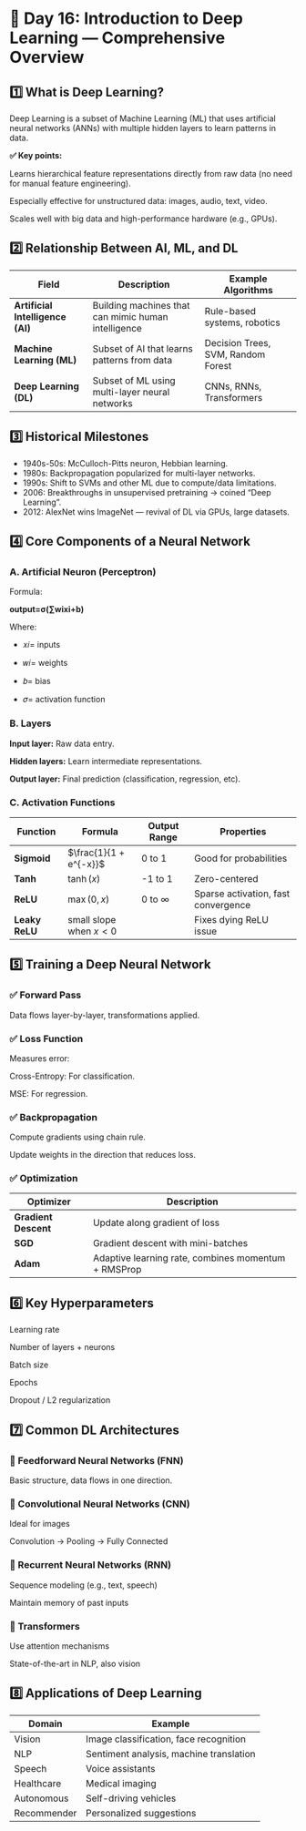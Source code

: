 # 🚀 Day 16: Introduction to Deep Learning — Comprehensive Overview

## 1️⃣ What is Deep Learning?

Deep Learning is a subset of Machine Learning (ML) that uses artificial neural networks (ANNs) with multiple hidden layers to learn patterns in data.

**✅ Key points:**

Learns hierarchical feature representations directly from raw data (no need for manual feature engineering).

Especially effective for unstructured data: images, audio, text, video.

Scales well with big data and high-performance hardware (e.g., GPUs).

## 2️⃣ Relationship Between AI, ML, and DL

| Field                            | Description                                         | Example Algorithms                 |
| -------------------------------- | --------------------------------------------------- | ---------------------------------- |
| **Artificial Intelligence (AI)** | Building machines that can mimic human intelligence | Rule-based systems, robotics       |
| **Machine Learning (ML)**        | Subset of AI that learns patterns from data         | Decision Trees, SVM, Random Forest |
| **Deep Learning (DL)**           | Subset of ML using multi-layer neural networks      | CNNs, RNNs, Transformers           |

## 3️⃣ Historical Milestones

- 1940s-50s: McCulloch-Pitts neuron, Hebbian learning.
- 1980s: Backpropagation popularized for multi-layer networks.
- 1990s: Shift to SVMs and other ML due to compute/data limitations.
- 2006: Breakthroughs in unsupervised pretraining → coined “Deep Learning”.
- 2012: AlexNet wins ImageNet — revival of DL via GPUs, large datasets.

## 4️⃣ Core Components of a Neural Network

### A. Artificial Neuron (Perceptron)

Formula:

**output=σ(∑wixi+b)**

Where:

- 𝑥𝑖= inputs

- 𝑤𝑖= weights

- 𝑏= bias

- 𝜎= activation function

### B. Layers

**Input layer:** Raw data entry.

**Hidden layers:** Learn intermediate representations.

**Output layer:** Final prediction (classification, regression, etc).

### C. Activation Functions

| Function       | Formula                  | Output Range | Properties                          |
| -------------- | ------------------------ | ------------ | ----------------------------------- |
| **Sigmoid**    | $\frac{1}{1 + e^{-x}}$   | 0 to 1       | Good for probabilities              |
| **Tanh**       | $\tanh(x)$               | -1 to 1      | Zero-centered                       |
| **ReLU**       | $\max(0, x)$             | 0 to ∞       | Sparse activation, fast convergence |
| **Leaky ReLU** | small slope when $x < 0$ |              | Fixes dying ReLU issue              |

## 5️⃣ Training a Deep Neural Network

### ✅ Forward Pass
Data flows layer-by-layer, transformations applied.

### ✅ Loss Function
Measures error:

Cross-Entropy: For classification.

MSE: For regression.

### ✅ Backpropagation
Compute gradients using chain rule.

Update weights in the direction that reduces loss.

### ✅ Optimization

| Optimizer            | Description                                         |
| -------------------- | --------------------------------------------------- |
| **Gradient Descent** | Update along gradient of loss                       |
| **SGD**              | Gradient descent with mini-batches                  |
| **Adam**             | Adaptive learning rate, combines momentum + RMSProp |

## 6️⃣ Key Hyperparameters

Learning rate

Number of layers + neurons

Batch size

Epochs

Dropout / L2 regularization

## 7️⃣ Common DL Architectures
### 🔹 Feedforward Neural Networks (FNN)
Basic structure, data flows in one direction.

### 🔹 Convolutional Neural Networks (CNN)
Ideal for images

Convolution → Pooling → Fully Connected

### 🔹 Recurrent Neural Networks (RNN)
Sequence modeling (e.g., text, speech)

Maintain memory of past inputs

### 🔹 Transformers
Use attention mechanisms

State-of-the-art in NLP, also vision

## 8️⃣ Applications of Deep Learning

| Domain      | Example                                 |
| ----------- | --------------------------------------- |
| Vision      | Image classification, face recognition  |
| NLP         | Sentiment analysis, machine translation |
| Speech      | Voice assistants                        |
| Healthcare  | Medical imaging                         |
| Autonomous  | Self-driving vehicles                   |
| Recommender | Personalized suggestions                |

